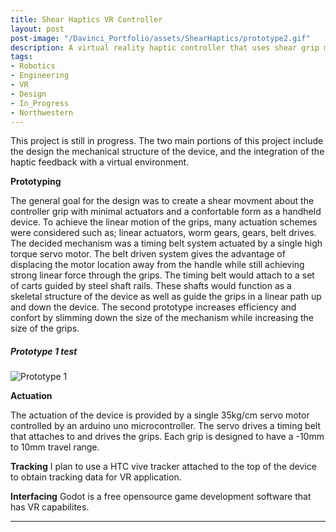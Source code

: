 ```yaml
---
title: Shear Haptics VR Controller
layout: post
post-image: "/Davinci_Portfolio/assets/ShearHaptics/prototype2.gif"
description: A virtual reality haptic controller that uses shear grip movement to simulate torque and moments when interacting with large objects in VR.
tags:
- Robotics
- Engineering
- VR
- Design
- In_Progress
- Northwestern
---
```


This project is still in progress.
The two main portions of this project include the design the mechanical structure of the device, and the integration of the haptic feedback with a virtual environment. 

**Prototyping**

The general goal for the design was to create a shear movment about the controller grip with minimal actuators and a confortable form as a handheld device. To achieve the linear motion of the grips, many actuation schemes were considered such as; linear actuators, worm gears, gears, belt drives. The decided mechanism was a timing belt system actuated by a single high torque servo motor. The belt driven system gives the advantage of displacing the motor location away from the handle while still achieving strong linear force through the grips. The timing belt would attach to a set of carts guided by steel shaft rails. These shafts would function as a skeletal structure of the device as well as guide the grips in a linear path up and down the device. The second prototype increases efficiency and confort by slimming down the size of the mechanism while increasing the size of the grips.

##### Prototype 1 test
![Prototype 1](/Davinci_Portfolio/assets/ShearHaptics/prototype1.gif)


**Actuation**

The actuation of the device is provided by a single 35kg/cm servo motor controlled by an arduino uno microcontroller. The servo drives a timing belt that attaches to and drives the grips. 
Each grip is designed to have a -10mm to 10mm travel range.

**Tracking**
I plan to use a HTC vive tracker attached to the top of the device to obtain tracking data for VR application.

**Interfacing**
Godot is a free opensource game development software that has VR capabilites.



<!-- * [Mastering Markdown](https://guides.github.com/features/mastering-markdown/)
* [Markdown Guide](https://www.markdownguide.org/cheat-sheet/)
* [GitHub Flavored Markdown Spec](https://github.github.com/gfm/) -->

---
<!-- 
# This is the h1 text
## This is the h2 text
### This is the h3 text
#### This is the h4 text
##### This is the h5 text
###### This is the h6 text

**Bold Text in the post will look like:**<br>
**This text is Bold**

**Italic Text in the post will look like:**<br>
*This text is Italic*

> Quotes on your post will look like this

`Codes on your post will look like this`

**Link in the post will look like:**<br>
[This is a link](#) -->



<!-- ![Team image](/Davinci_Portfolio/assets/images/Vestibular_team.jpg) -->

<!-- **Generally, there are two types of tasks that our controlling of ping-pong ball can be achieved:**

1. Follow a line trajectory drawn on a white board.
2. Follow the path solved by our maze solver algorithm, with a maze drawn on a white board. -->

<!-- ### ROS Architecture
![arch image](/Davinci_Portfolio/assets/images/bal_arch.png)

### Controls diagram
![control image](/Davinci_Portfolio/assets/images/control_diagram.png) -->


<!-- ### Position Control
<iframe src="/Davinci_Portfolio/assets/videos/pushball.gif" width="600" height="360" frameBorder="0" class="giphy-embed" allowFullScreen></iframe> -->

<!-- 
**Computer Vision:**<br>
An intel Realsense D435i camera is used detect the realtime location of the ball and the marks on the board. It does this by color thresholding the colors orange, blue, pink, and purple for the ball, waypoint 1, waypoint 2, and the maze respectivly. The vision pipeline processes and extracts the data by creating a pixel mask, calculating the contrours, and extracting the centroids of those contours. The ball coordinates are published as a Ball_Pose() msg to the ball_pose topic. The maze mask data is passed to the service callbacks relating to the maze_follow and line_follow services. It then draws all contours over image feed and displays the resulting images in realtime.

**Maze Solver Algorithm:**<br>
The Breadth First search method is used to solve the maze and generate a trajectory for the ball to follow. To do so, the algorithm computes two cost maps, one where the points farthest away from the walls of the maze are assigned the lowest value, and another cost map that assigns higher value to the points furthest away from the starting point. The algorithm adds these two maps and does gradient descent from the start point to the goal, interating through the neighboring cells and finding a path.

**Future Improvements:**<br>
When we set our start position on the corners of board, sometimes the ball is hard to be balanced initially and could cause drastic motion of robot arm. One way to solve this issue might be adding more dimensions in our control by using more joints to achieve more dynamical balance when putting the ball in any position. -->

<!-- ![arch image](/Davinci_portfolio/assets/images/bal_arch.jpg)

![control image](/Davinci_portfolio/assets/images/control_diagram.jpg) -->

<!-- ## Line Following
<iframe width="560" height="315" src="/Davinci_Portfolio/assets/videos/line_follow.mp4" frameborder="0" allow="accelerometer; autoplay; encrypted-media; gyroscope; picture-in-picture" allowfullscreen></iframe>

## NU Path Follow
<iframe width="560" height="315" src="/Davinci_Portfolio/assets/videos/NU_Follow.mp4" frameborder="0" allow="accelerometer; autoplay; encrypted-media; gyroscope; picture-in-picture" allowfullscreen></iframe>

## Maze Solving
<iframe width="560" height="315" src="/Davinci_Portfolio/assets/videos/Maze_follow.mp4" frameborder="0" allow="accelerometer; autoplay; encrypted-media; gyroscope; picture-in-picture" allowfullscreen></iframe> -->

<!-- **YouTUbe Videos will look like:**<br>
<iframe width="560" height="315" src="https://www.youtube.com/embed/jTPXwbDtIpA" frameborder="0" allow="accelerometer; autoplay; encrypted-media; gyroscope; picture-in-picture" allowfullscreen></iframe> -->